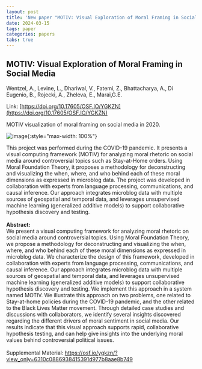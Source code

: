 ```yaml
---
layout: post
title: 'New paper "MOTIV: Visual Exploration of Moral Framing in Social Media"'
date: 2024-03-15
tags: paper
categories: papers
tabs: true
---
```


## MOTIV: Visual Exploration of Moral Framing in Social Media
Wentzel, A., Levine, L., Dhariwal, V., Fatemi, Z., Bhattacharya, A., Di Eugenio, B., Rojecki, A., Zheleva, E., Marai,G.E.

Link: [https://doi.org/10.17605/OSF.IO/YGKZN](https://doi.org/10.17605/OSF.IO/YGKZN)

MOTIV visualization of moral framing on social media in 2020.

![image](https://www.evl.uic.edu/output/originals/sah_cgf_revision.png-srcw.jpg){:style="max-width: 100%"}

This project was performed during the COVID-19 pandemic. It presents a visual computing framework (MOTIV) for analyzing moral rhetoric on social media around controversial topics such as Stay-at-Home orders. Using Moral Foundation Theory, it proposes a methodology for deconstructing and visualizing the when, where, and who behind each of these moral dimensions as expressed in microblog data. The project was developed in collaboration with experts from language processing, communications, and causal inference. Our approach integrates microblog data with multiple sources of geospatial and temporal data, and leverages unsupervised machine learning (generalized additive models) to support collaborative hypothesis discovery and testing.<br><br> 
<strong>Abstract:</strong><br>We present a visual computing framework for analyzing moral rhetoric on social media around controversial topics. Using Moral Foundation Theory, we propose a methodology for deconstructing and visualizing the when, where, and who behind each of these moral dimensions as expressed in microblog data. We characterize the design of this framework, developed in collaboration with experts from language processing, communications, and causal inference. Our approach integrates microblog data with multiple sources of geospatial and temporal data, and leverages unsupervised machine learning (generalized additive models) to support collaborative hypothesis discovery and testing. We implement this approach in a system named MOTIV. We illustrate this approach on two problems, one related to Stay-at-home policies during the COVID-19 pandemic, and the other related to the Black Lives Matter movement. Through detailed case studies and discussions with collaborators, we identify several insights discovered regarding the different drivers of moral sentiment in social media. Our results indicate that this visual approach supports rapid, collaborative hypothesis testing, and can help give insights into the underlying moral values behind controversial political issues.<br><br>
Supplemental Material: <a href="https://osf.io/ygkzn/?view_only=6310c0886938415391d977b8aae8b749">https://osf.io/ygkzn/?view_only=6310c0886938415391d977b8aae8b749</a>